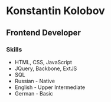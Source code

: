 # Konstantin Kolobov
## Frontend Developer

### Skills
- HTML, CSS, JavaScript
- JQuery, Backbone, ExtJS
- SQL
- Russian - Native
- English - Upper Intermediate
- German - Basic